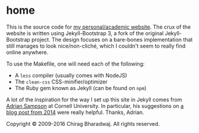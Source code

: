# home

This is the source code for [my personal/academic website](http://www.chiragbharadwaj.com). The crux of the website is written using Jekyll-Bootstrap 3, a fork of the original Jekyll-Bootstrap project. The design focuses on a bare-bones implementation that still manages to look nice/non-cliché, which I couldn't seem to really find online anywhere.

To use the Makefile, one will need each of the following:
 * A `less` compiler (usually comes with NodeJS)
 * The `clean-css` CSS-minifier/optimizer
 * The Ruby gem known as Jekyll (can be found on `npm`)

A lot of the inspiration for the way I set up this site in Jekyll comes from [Adrian Sampson](http://www.cs.cornell.edu/~asampson) at Cornell University. In particular, his suggestions on [a blog post from 2014](http://www.cs.cornell.edu/~asampson/blog/jekyll.html) were really helpful. Thanks, Adrian.

Copyright &copy; 2009-2016 Chirag Bharadwaj. All rights reserved.
